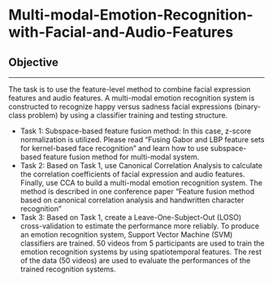 # Multi-modal-Emotion-Recognition-with-Facial-and-Audio-Features

## Objective
---------------
The task is to use the feature-level method to combine facial expression features and audio features. A multi-modal emotion recognition system is constructed to recognize happy versus sadness facial expressions (binary-class problem) by using a classifier training and testing structure.
* Task 1: Subspace-based feature fusion method: In this case, z-score normalization is utilized. Please read “Fusing Gabor and LBP feature sets for kernel-based face recognition” and learn how to use subspace-based feature fusion method for multi-modal system.
* Task 2: Based on Task 1, use Canonical Correlation Analysis to calculate the correlation coefficients of facial expression and audio features. Finally, use CCA to build a multi-modal emotion recognition system. The method is described in one conference paper “Feature fusion method based on canonical correlation analysis and handwritten character recognition”
* Task 3: Based on Task 1, create a Leave-One-Subject-Out (LOSO) cross-validation to estimate the performance more reliably.
To produce an emotion recognition system, Support Vector Machine (SVM) classifiers are trained.  50 videos from 5 participants are used to train the emotion recognition systems by using spatiotemporal features. The rest of the data (50 videos) are used to evaluate the performances of the trained recognition systems.
